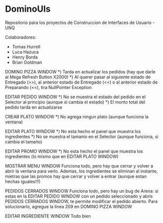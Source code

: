 # DominoUIs
Repositorio para los proyectos de Construccion de Interfaces de Usuario - UNQ

Colaboradores:
- Tomas Hurrell
- Luca Hazuca
- Henry Borda
- Brian Goldman

DOMINO PIZZA WINDOW
*) Tarda en actualizar los pedidos (hay que darle al Mega Refresh Button X2000)
*) Al querer pasar al siguiente estado de Entregado (>>), al anterior estado de Entregado (<<) 
o al anterior estado de Preparando (<<), tira NullPointer Exception 

EDITAR PEDIDO WINDOW
*) No se muestra el estado del pedido en el Selector al principio (aunque si cambia el estado)
*) El monto total del pedido tarda en actualizarse

CREAR PLATO WINDOW
*) No agrega ningun plato (aunque funciona la ventana)

EDITAR PLATO WINDOW
*) No esta hecho el panel que muestra los ingredientes
*) No se muestra el tamanio en el Selector (aunque funciona, si cambia el tamaño)

EDITAR PROMO WINDOW
*) No esta hecho el panel que muestra los ingredientes (lo mismo que en EDITAR PLATO WINDOW)

MOSTRAR MENU WINDOW
Funciona todo, pero hay que cerrar y volver a abrir la ventana para verlo. Ademas, los ingredientes 
se eliminan al instante, mietras que las promos hay que cerrar y volver a entrar 
(aunque estan hechas iguales!!!)

PEDIDOS CERRADOS WINDOW
Funciona todo, pero hay un bug de Arena: si estas en la EDITAR PEDIDO WINDOW con un pedido seleccionado
y abris PEDIDOS CERRADOS WINDOW, te permite modificar el pedido abierto. Para solucionarlo, 
agregue la linea 209 en DOMINO PIZZA WINDOW

EDITAR INGREDIENTE WINDOW 
Todo bien
